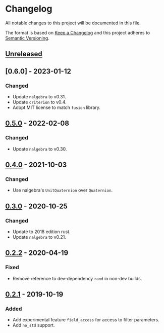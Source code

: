 # Changelog

All notable changes to this project will be documented in this file.

The format is based on [Keep a Changelog](https://keepachangelog.com/)
and this project adheres to [Semantic Versioning](https://semver.org/).

## [Unreleased]

## [0.6.0] - 2023-01-12

### Changed
- Update `nalgebra` to v0.31.
- Update `criterion` to v0.4.
- Adopt MIT license to match `fusion` library.

## [0.5.0] - 2022-02-08

### Changed
- Update `nalgebra` to v0.30.

## [0.4.0] - 2021-10-03

### Changed
- Use nalgebra's `UnitQuaternion` over `Quaternion`.

## [0.3.0] - 2020-10-25

### Changed
- Update to 2018 edition rust.
- Update `nalgebra` to v0.21.

## [0.2.2] - 2020-04-19

### Fixed
- Remove reference to dev-dependency `rand` in non-dev builds.

## [0.2.1] - 2019-10-19

### Added
- Add experimental feature `field_access` for access to filter parameters.
- Add `no_std` support.

[Unreleased]: https://github.com/jmagnuson/ahrs-rs/compare/v0.5.0...master
[0.5.0]: https://github.com/jmagnuson/ahrs-rs/compare/v0.4.0...v0.5.0
[0.4.0]: https://github.com/jmagnuson/ahrs-rs/compare/v0.3.0...v0.4.0
[0.3.0]: https://github.com/jmagnuson/ahrs-rs/compare/v0.2.2...v0.3.0
[0.2.2]: https://github.com/jmagnuson/ahrs-rs/compare/v0.2.1...v0.2.2
[0.2.1]: https://github.com/jmagnuson/ahrs-rs/compare/v0.2.0...v0.2.1
